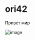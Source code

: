 # ori42

Привет мир

![image](https://github.com/fftemp/ori42/assets/130838777/6961c173-9d4f-4239-8f45-b59d9e4c897c)
